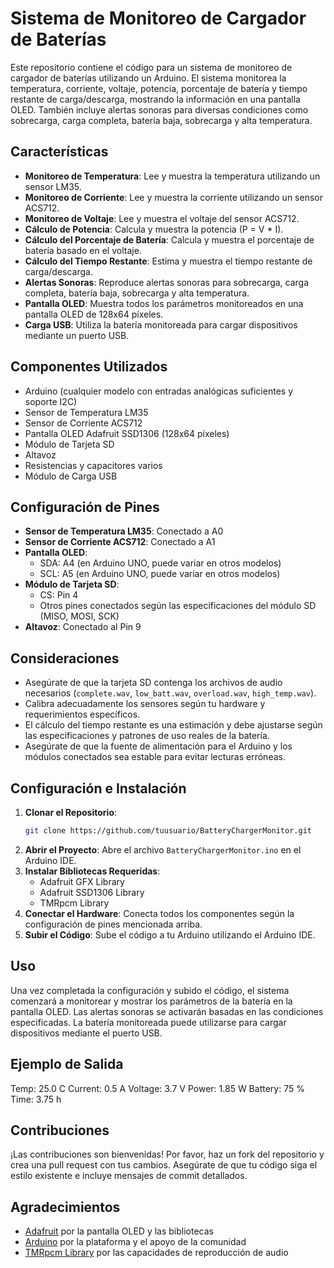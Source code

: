 # Sistema de Monitoreo de Cargador de Baterías

Este repositorio contiene el código para un sistema de monitoreo de cargador de baterías utilizando un Arduino. El sistema monitorea la temperatura, corriente, voltaje, potencia, porcentaje de batería y tiempo restante de carga/descarga, mostrando la información en una pantalla OLED. También incluye alertas sonoras para diversas condiciones como sobrecarga, carga completa, batería baja, sobrecarga y alta temperatura.

## Características

- **Monitoreo de Temperatura**: Lee y muestra la temperatura utilizando un sensor LM35.
- **Monitoreo de Corriente**: Lee y muestra la corriente utilizando un sensor ACS712.
- **Monitoreo de Voltaje**: Lee y muestra el voltaje del sensor ACS712.
- **Cálculo de Potencia**: Calcula y muestra la potencia (P = V * I).
- **Cálculo del Porcentaje de Batería**: Calcula y muestra el porcentaje de batería basado en el voltaje.
- **Cálculo del Tiempo Restante**: Estima y muestra el tiempo restante de carga/descarga.
- **Alertas Sonoras**: Reproduce alertas sonoras para sobrecarga, carga completa, batería baja, sobrecarga y alta temperatura.
- **Pantalla OLED**: Muestra todos los parámetros monitoreados en una pantalla OLED de 128x64 píxeles.
- **Carga USB**: Utiliza la batería monitoreada para cargar dispositivos mediante un puerto USB.

## Componentes Utilizados

- Arduino (cualquier modelo con entradas analógicas suficientes y soporte I2C)
- Sensor de Temperatura LM35
- Sensor de Corriente ACS712
- Pantalla OLED Adafruit SSD1306 (128x64 píxeles)
- Módulo de Tarjeta SD
- Altavoz
- Resistencias y capacitores varios
- Módulo de Carga USB

## Configuración de Pines

- **Sensor de Temperatura LM35**: Conectado a A0
- **Sensor de Corriente ACS712**: Conectado a A1
- **Pantalla OLED**: 
  - SDA: A4 (en Arduino UNO, puede variar en otros modelos)
  - SCL: A5 (en Arduino UNO, puede variar en otros modelos)
- **Módulo de Tarjeta SD**: 
  - CS: Pin 4
  - Otros pines conectados según las especificaciones del módulo SD (MISO, MOSI, SCK)
- **Altavoz**: Conectado al Pin 9

## Consideraciones

- Asegúrate de que la tarjeta SD contenga los archivos de audio necesarios (`complete.wav`, `low_batt.wav`, `overload.wav`, `high_temp.wav`).
- Calibra adecuadamente los sensores según tu hardware y requerimientos específicos.
- El cálculo del tiempo restante es una estimación y debe ajustarse según las especificaciones y patrones de uso reales de la batería.
- Asegúrate de que la fuente de alimentación para el Arduino y los módulos conectados sea estable para evitar lecturas erróneas.

## Configuración e Instalación

1. **Clonar el Repositorio**:
    ```bash
    git clone https://github.com/tuusuario/BatteryChargerMonitor.git
    ```
2. **Abrir el Proyecto**:
    Abre el archivo `BatteryChargerMonitor.ino` en el Arduino IDE.
3. **Instalar Bibliotecas Requeridas**:
    - Adafruit GFX Library
    - Adafruit SSD1306 Library
    - TMRpcm Library
4. **Conectar el Hardware**:
    Conecta todos los componentes según la configuración de pines mencionada arriba.
5. **Subir el Código**:
    Sube el código a tu Arduino utilizando el Arduino IDE.

## Uso

Una vez completada la configuración y subido el código, el sistema comenzará a monitorear y mostrar los parámetros de la batería en la pantalla OLED. Las alertas sonoras se activarán basadas en las condiciones especificadas. La batería monitoreada puede utilizarse para cargar dispositivos mediante el puerto USB.

## Ejemplo de Salida

Temp: 25.0 C
Current: 0.5 A
Voltage: 3.7 V
Power: 1.85 W
Battery: 75 %
Time: 3.75 h


## Contribuciones

¡Las contribuciones son bienvenidas! Por favor, haz un fork del repositorio y crea una pull request con tus cambios. Asegúrate de que tu código siga el estilo existente e incluye mensajes de commit detallados.


## Agradecimientos

- [Adafruit](https://www.adafruit.com/) por la pantalla OLED y las bibliotecas
- [Arduino](https://www.arduino.cc/) por la plataforma y el apoyo de la comunidad
- [TMRpcm Library](https://github.com/TMRh20/TMRpcm) por las capacidades de reproducción de audio
